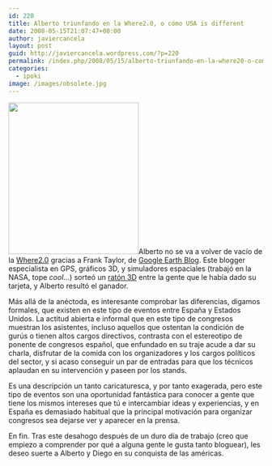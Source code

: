 ```yaml
---
id: 220
title: Alberto triunfando en la Where2.0, o cómo USA is different
date: 2008-05-15T21:07:47+00:00
author: javiercancela
layout: post
guid: http://javiercancela.wordpress.com/?p=220
permalink: /index.php/2008/05/15/alberto-triunfando-en-la-where20-o-como-usa-is-different/
categories:
  - ipoki
image: /images/obsolete.jpg
---
```

[<img class="alignright size-medium wp-image-221" src="http://localhost/wp-content/uploads/2008/05/alberto.jpg?w=257" alt="" width="257" height="300" srcset="http://localhost/wp-content/uploads/2008/05/alberto.jpg 800w, http://localhost/wp-content/uploads/2008/05/alberto-258x300.jpg 258w, http://localhost/wp-content/uploads/2008/05/alberto-768x895.jpg 768w" sizes="(max-width: 257px) 100vw, 257px" />](http://localhost/wp-content/uploads/2008/05/alberto.jpg)Alberto no se va a volver de vacío de la [Where2.0](http://blogs.ipoki.com/es/ "Presentación de Ipoki en la Where2.0 Conference") gracias a Frank Taylor, de [Google Earth Blog](http://www.gearthblog.com/blog/archives/2008/05/winner_of_google_earth_blog_spacena.html "Winner of Google Earth Blog SpaceNavigator Giveaway"). Este blogger especialista en GPS, gráficos 3D, y simuladores espaciales (trabajó en la NASA, tope _cool_&#8230;) sorteó un [ratón 3D](http://www.gearthblog.com/blog/archives/2008/04/space_navigator_for_notebooks_revie.html "Space Navigator for Notebooks Reviewed") entre la gente que le había dado su tarjeta, y Alberto resultó el ganador.

Más allá de la anéctoda, es interesante comprobar las diferencias, digamos formales, que existen en este tipo de eventos entre España y Estados Unidos. La actitud abierta e informal que en este tipo de congresos muestran los asistentes, incluso aquellos que ostentan la condición de gurús o tienen altos cargos directivos, contrasta con el estereotipo de ponente de congresos español, que enfundado en su traje acude a dar su charla, disfrutar de la comida con los organizadores y los cargos políticos del sector, y si acaso conseguir un par de entradas para que los técnicos aplaudan en su intervención y paseen por los stands.

Es una descripción un tanto caricaturesca, y por tanto exagerada, pero este tipo de eventos son una oportunidad fantástica para conocer a gente que tiene los mismos intereses que tú e intercambiar ideas y experiencias, y en España es demasiado habitual que la principal motivación para organizar congresos sea dejarse ver y aparecer en la prensa.

En fin. Tras este desahogo después de un duro día de trabajo (creo que empiezo a comprender por qué a alguna gente le gusta tanto bloguear), les deseo suerte a Alberto y Diego en su conquista de las américas.